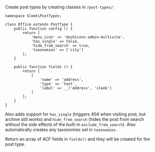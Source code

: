 Create post types by creating classes in `/post-types/`:

```
namespace Sleek\PostTypes;

class Office extends PostType {
	public function config () {
		return [
			'menu_icon' => 'dashicons-admin-multisite',
			'has_single' => false,
			'hide_from_search' => true,
			'taxonomies' => ['city']
		];
	}

	public function fields () {
		return [
			[
				'name' => 'address',
				'type' => 'text',
				'label' => __('Address', 'sleek')
			]
		];
	}
}
```

Also adds support for `has_single` (triggers 404 when visiting post, but archive still works) and `hide_from_search` (hides the post from search without the side effects of the built-in `exclude_from_search`). Also automatically creates any taxonomies set in `taxonomies`.

Return an array of ACF fields in `fields()` and they will be created for the post type.

